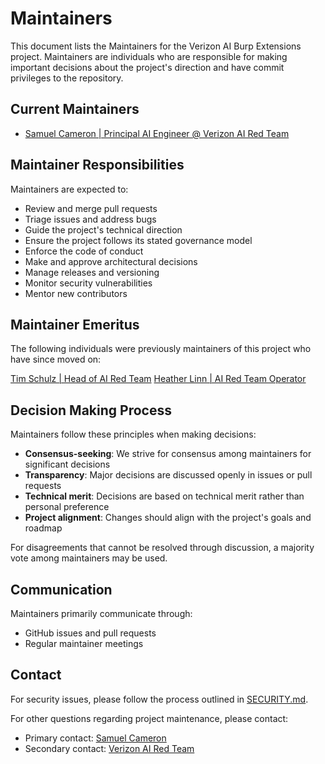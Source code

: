 # Maintainers

This document lists the Maintainers for the Verizon AI Burp Extensions project. Maintainers are individuals who are responsible for making important decisions about the project's direction and have commit privileges to the repository.

## Current Maintainers

- [Samuel Cameron | Principal AI Engineer @ Verizon AI Red Team](https://github.com/samuelrcameron)

## Maintainer Responsibilities

Maintainers are expected to:

- Review and merge pull requests
- Triage issues and address bugs
- Guide the project's technical direction
- Ensure the project follows its stated governance model
- Enforce the code of conduct
- Make and approve architectural decisions
- Manage releases and versioning
- Monitor security vulnerabilities
- Mentor new contributors

## Maintainer Emeritus

The following individuals were previously maintainers of this project who have since moved on:

[Tim Schulz | Head of AI Red Team](https://github.com/automate-tim)
[Heather Linn | AI Red Team Operator](https://github.com/underneith)

## Decision Making Process

Maintainers follow these principles when making decisions:

- **Consensus-seeking**: We strive for consensus among maintainers for significant decisions
- **Transparency**: Major decisions are discussed openly in issues or pull requests
- **Technical merit**: Decisions are based on technical merit rather than personal preference
- **Project alignment**: Changes should align with the project's goals and roadmap

For disagreements that cannot be resolved through discussion, a majority vote among maintainers may be used.

## Communication

Maintainers primarily communicate through:

- GitHub issues and pull requests
- Regular maintainer meetings

## Contact

For security issues, please follow the process outlined in [SECURITY.md](SECURITY.md).

For other questions regarding project maintenance, please contact:
- Primary contact: [Samuel Cameron]([@samuelrcameron](https://github.com/samuelrcameron))
- Secondary contact: [Verizon AI Red Team](mailto:verizon.ai.burp.extensions@verizon.com)
